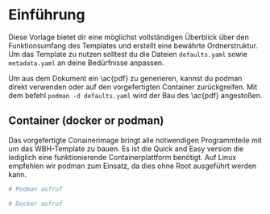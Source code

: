# Einführung

Diese Vorlage bietet dir eine möglichst vollständigen Überblick über den Funktionsumfang des Templates und erstellt eine bewährte Ordnerstruktur. Um das Template zu nutzen solltest du die Dateien `defaults.yaml` sowie `metadata.yaml` an deine Bedürfnisse anpassen. 

Um aus dem Dokument ein \ac{pdf} zu generieren, kannst du podman direkt verwenden oder auf den vorgefertigten Container zurückgreifen. Mit dem befehl `podman -d defaults.yaml` wird der Bau des \ac{pdf} angestoßen.

## Container (docker or podman)

Das vorgefertigte Conainerimage bringt alle notwendigen Programmteile mit um das WBH-Template zu bauen. Es ist die Quick and Easy version die lediglich eine funktionierende Containerplattform benötigt. Auf Linux empfehlen wir podman zum Einsatz, da dies ohne Root ausgeführt werden kann.

```bash
# Podman aufruf

# Docker aufruf
```